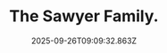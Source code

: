 ---
title: The Sawyer Family.
date: 2025-09-26T09:09:32.863Z
tags:
  - First-Things-First
categories:
  - 新概念
description: 记得填写描述内容哦~~~
---